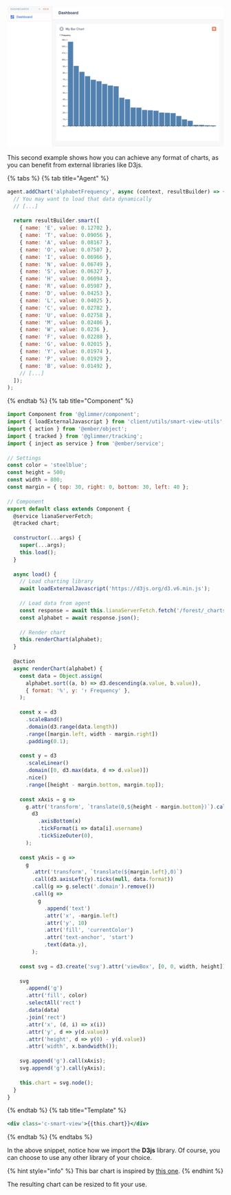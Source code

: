 ![](../../assets/smart-chart-bar.png)

This second example shows how you can achieve any format of charts, as you can benefit from external libraries like D3js.

{% tabs %} {% tab title="Agent" %}

```javascript
agent.addChart('alphabetFrequency', async (context, resultBuilder) => {
  // You may want to load that data dynamically
  // [...]

  return resultBuilder.smart([
    { name: 'E', value: 0.12702 },
    { name: 'T', value: 0.09056 },
    { name: 'A', value: 0.08167 },
    { name: 'O', value: 0.07507 },
    { name: 'I', value: 0.06966 },
    { name: 'N', value: 0.06749 },
    { name: 'S', value: 0.06327 },
    { name: 'H', value: 0.06094 },
    { name: 'R', value: 0.05987 },
    { name: 'D', value: 0.04253 },
    { name: 'L', value: 0.04025 },
    { name: 'C', value: 0.02782 },
    { name: 'U', value: 0.02758 },
    { name: 'M', value: 0.02406 },
    { name: 'W', value: 0.0236 },
    { name: 'F', value: 0.02288 },
    { name: 'G', value: 0.02015 },
    { name: 'Y', value: 0.01974 },
    { name: 'P', value: 0.01929 },
    { name: 'B', value: 0.01492 },
    // [...]
  ]);
);
```

{% endtab %} {% tab title="Component" %}

```javascript
import Component from '@glimmer/component';
import { loadExternalJavascript } from 'client/utils/smart-view-utils';
import { action } from '@ember/object';
import { tracked } from '@glimmer/tracking';
import { inject as service } from '@ember/service';

// Settings
const color = 'steelblue';
const height = 500;
const width = 800;
const margin = { top: 30, right: 0, bottom: 30, left: 40 };

// Component
export default class extends Component {
  @service lianaServerFetch;
  @tracked chart;

  constructor(...args) {
    super(...args);
    this.load();
  }

  async load() {
    // Load charting library
    await loadExternalJavascript('https://d3js.org/d3.v6.min.js');

    // Load data from agent
    const response = await this.lianaServerFetch.fetch('/forest/_charts/alphabetFrequency', {});
    const alphabet = await response.json();

    // Render chart
    this.renderChart(alphabet);
  }

  @action
  async renderChart(alphabet) {
    const data = Object.assign(
      alphabet.sort((a, b) => d3.descending(a.value, b.value)),
      { format: '%', y: '↑ Frequency' },
    );

    const x = d3
      .scaleBand()
      .domain(d3.range(data.length))
      .range([margin.left, width - margin.right])
      .padding(0.1);

    const y = d3
      .scaleLinear()
      .domain([0, d3.max(data, d => d.value)])
      .nice()
      .range([height - margin.bottom, margin.top]);

    const xAxis = g =>
      g.attr('transform', `translate(0,${height - margin.bottom})`).call(
        d3
          .axisBottom(x)
          .tickFormat(i => data[i].username)
          .tickSizeOuter(0),
      );

    const yAxis = g =>
      g
        .attr('transform', `translate(${margin.left},0)`)
        .call(d3.axisLeft(y).ticks(null, data.format))
        .call(g => g.select('.domain').remove())
        .call(g =>
          g
            .append('text')
            .attr('x', -margin.left)
            .attr('y', 10)
            .attr('fill', 'currentColor')
            .attr('text-anchor', 'start')
            .text(data.y),
        );

    const svg = d3.create('svg').attr('viewBox', [0, 0, width, height]);

    svg
      .append('g')
      .attr('fill', color)
      .selectAll('rect')
      .data(data)
      .join('rect')
      .attr('x', (d, i) => x(i))
      .attr('y', d => y(d.value))
      .attr('height', d => y(0) - y(d.value))
      .attr('width', x.bandwidth());

    svg.append('g').call(xAxis);
    svg.append('g').call(yAxis);

    this.chart = svg.node();
  }
}
```

{% endtab %} {% tab title="Template" %}

```handlebars
<div class='c-smart-view'>{{this.chart}}</div>
```

{% endtab %} {% endtabs %}

In the above snippet, notice how we import the **D3js** library. Of course, you can choose to use any other library of your choice.

{% hint style="info" %}
This bar chart is inspired by [this one](https://observablehq.com/@d3/bar-chart).
{% endhint %}

The resulting chart can be resized to fit your use.

